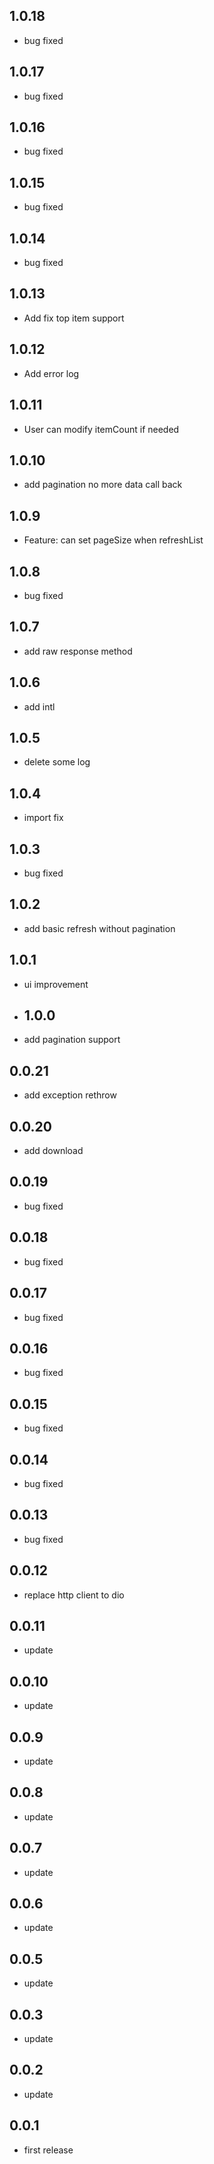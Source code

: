 ## 1.0.18

* bug fixed


## 1.0.17

* bug fixed


## 1.0.16

* bug fixed

## 1.0.15

* bug fixed

## 1.0.14

* bug fixed

## 1.0.13

* Add fix top item support

## 1.0.12

* Add error log

## 1.0.11

* User can modify itemCount if needed

## 1.0.10

* add pagination no more data call back


## 1.0.9

* Feature: can set pageSize when refreshList

## 1.0.8

* bug fixed

## 1.0.7

* add raw response method

## 1.0.6

* add intl

## 1.0.5

* delete some log

## 1.0.4

* import fix

## 1.0.3

* bug fixed

## 1.0.2

* add basic refresh without pagination

## 1.0.1

* ui improvement

* ## 1.0.0

* add pagination support

## 0.0.21

* add exception rethrow

## 0.0.20

* add download

## 0.0.19

* bug fixed

## 0.0.18

* bug fixed

## 0.0.17

* bug fixed

## 0.0.16

* bug fixed

## 0.0.15

* bug fixed

## 0.0.14

* bug fixed

## 0.0.13

* bug fixed

## 0.0.12

* replace http client to dio

## 0.0.11

* update

## 0.0.10

* update

## 0.0.9

* update

## 0.0.8

* update

## 0.0.7

* update

## 0.0.6

* update

## 0.0.5

* update

## 0.0.3

* update

## 0.0.2

* update

## 0.0.1

* first release
